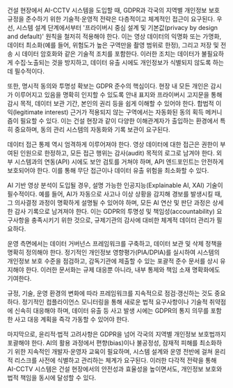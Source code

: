 건설 현장에서 AI-CCTV 시스템을 도입할 때, GDPR과 각국의 지역별 개인정보 보호 규정을 준수하기 위한 기술적·운영적 전략은 다층적이고 체계적인 접근이 요구된다. 우선, 시스템 설계 단계에서부터 '프라이버시 중심 설계 및 기본값(privacy by design and default)' 원칙을 철저히 적용해야 한다. 이는 영상 데이터의 익명화 또는 가명화, 데이터 최소화(예를 들어, 위험도가 높은 구역만을 촬영 범위로 한정), 그리고 저장 및 전송 시 데이터 암호화와 같은 기술적 조치를 포함한다. 이러한 조치는 데이터가 불필요하게 수집·노출되는 것을 방지하고, 데이터 유출 시에도 개인정보가 식별되지 않도록 하는 데 필수적이다.

또한, 명시적 동의와 투명성 확보는 GDPR 준수의 핵심이다. 현장 내 모든 개인은 감시가 이루어지고 있음을 명확히 인지할 수 있도록 안내 표지와 프라이버시 고지문을 통해 감시 목적, 데이터 보관 기간, 본인의 권리 등을 쉽게 이해할 수 있어야 한다. 합법적 이익(legitimate interest) 근거가 적용되지 않는 구역에서는 자동화된 동의 획득 메커니즘이 필요할 수 있다. 이는 건설 현장과 같이 다양한 이해관계자가 출입하는 환경에서 특히 중요하며, 동의 관리 시스템의 자동화와 기록 보관이 요구된다.

데이터 접근 통제 역시 엄격하게 이루어져야 한다. 영상 데이터에 대한 접근은 권한이 부여된 인원으로 한정하고, 모든 접근 행위는 감사(audit) 목적의 로그로 남겨야 한다. 외부 시스템과의 연동(API) 시에도 보안 검토를 거쳐야 하며, API 엔드포인트는 안전하게 보호되어야 한다. 이를 통해 무단 접근이나 데이터 유출 위험을 최소화할 수 있다.

AI 기반 영상 분석이 도입될 경우, 설명 가능한 인공지능(Explainable AI, XAI) 기술이 필수적이다. 예를 들어, AI가 자동으로 사고나 이상 상황을 감지해 경보를 발생시킬 때, 그 의사결정 과정이 명확하게 설명될 수 있어야 하며, 모든 AI 연산 및 판단 과정은 상세한 감사 기록으로 남겨져야 한다. 이는 GDPR의 투명성 및 책임성(accountability) 요구사항을 충족시키기 위한 것으로, 규제기관의 감사에 대비한 체계적 데이터 관리가 필요하다.

운영 측면에서는 데이터 거버넌스 프레임워크를 구축하고, 데이터 보관 및 삭제 정책을 명확히 정의해야 한다. 정기적인 개인정보 영향평가(PIA/DPIA)를 실시하여 시스템의 개인정보 보호 수준을 점검하고, 감독기관에 제출할 수 있는 포괄적 준수 문서를 상시 유지해야 한다. 이러한 문서화는 규제 대응뿐 아니라, 내부 통제와 책임 소재 명확화에도 기여한다.

규정, 기술, 운영 환경의 변화에 따라 프레임워크를 지속적으로 점검·갱신하는 것도 중요하다. 정기적인 컴플라이언스 모니터링을 통해 새로운 법적 요구사항이나 기술적 취약점에 신속히 대응해야 하며, 데이터 유출 등 사고 발생 시에는 GDPR의 통지 의무를 포함한 사고 대응 계획을 즉각 가동할 수 있어야 한다.

마지막으로, 윤리적·법적 고려사항은 GDPR을 넘어 각국의 지역별 개인정보 보호법까지 포괄해야 한다. AI의 활용 과정에서 편향(bias)이나 불공정성, 잠재적 피해를 최소화하기 위한 지속적인 개발자·운영자 교육이 필요하며, 시스템 설계와 운영 전반에 걸쳐 윤리적 리스크를 사전에 식별하고 관리하는 체계가 요구된다. 이러한 다각적 전략을 통해 AI-CCTV 시스템은 건설 현장에서의 안전성과 효율성을 높이면서도, 개인정보 보호와 법적 책임을 동시에 달성할 수 있다.